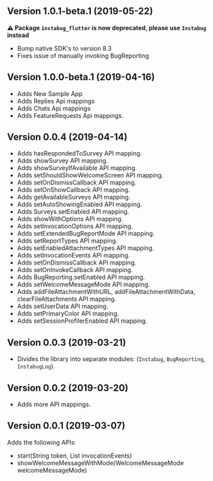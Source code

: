 ## Version 1.0.1-beta.1 (2019-05-22)

**⚠️ Package `instabug_flutter` is now deprecated, please use `Instabug` instead**

* Bump native SDK's to version 8.3
* Fixes issue of manually invoking BugReporting

## Version 1.0.0-beta.1 (2019-04-16)

* Adds New Sample App
* Adds Replies Api mappings 
* Adds Chats Api mappings
* Adds FeatureRequests Api mappings.

## Version 0.0.4 (2019-04-14)

* Adds hasRespondedToSurvey API mapping.
* Adds showSurvey API mapping.
* Adds showSurveyIfAvailable API mapping.
* Adds setShouldShowWelcomeScreen API mapping.
* Adds setOnDismissCallback API mapping.
* Adds setOnShowCallback API mapping.
* Adds getAvailableSurveys API mapping.
* Adds setAutoShowingEnabled API mapping.
* Adds Surveys.setEnabled API mapping.
* Adds showWithOptions API mapping.
* Adds setInvocationOptions API mapping.
* Adds setExtendedBugReportMode API mapping.
* Adds setReportTypes API mapping.
* Adds setEnabledAttachmentTypes API mapping.
* Adds setInvocationEvents API mapping.
* Adds setOnDismissCallback API mapping.
* Adds setOnInvokeCallback API mapping.
* Adds BugReporting.setEnabled API mapping.
* Adds setWelcomeMessageMode API mapping.
* Adds addFileAttachmentWithURL, addFileAttachmentWithData, clearFileAttachments API mapping.
* Adds setUserData API mapping.
* Adds setPrimaryColor API mapping.
* Adds setSessionProfilerEnabled API mapping.

## Version 0.0.3 (2019-03-21)

* Divides the library into separate modules: (`Instabug`, `BugReporting`, `InstabugLog`).

## Version 0.0.2 (2019-03-20)

* Adds more API mappings.


## Version 0.0.1 (2019-03-07)

Adds the following APIs:

* start(String token, List<InvocationEvent> invocationEvents)
* showWelcomeMessageWithMode(WelcomeMessageMode welcomeMessageMode)
